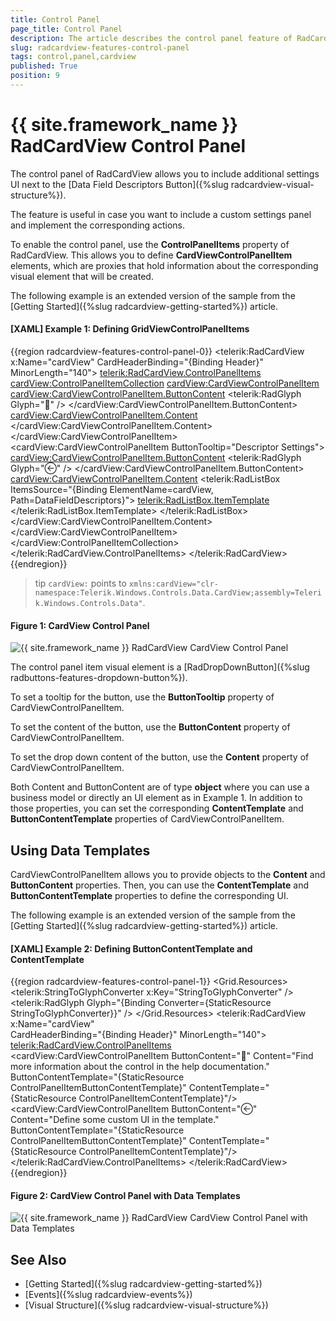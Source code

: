 ```yaml
---
title: Control Panel
page_title: Control Panel
description: The article describes the control panel feature of RadCardView.
slug: radcardview-features-control-panel
tags: control,panel,cardview
published: True
position: 9
---
```


# {{ site.framework_name }} RadCardView Control Panel

The control panel of RadCardView allows you to include additional settings UI next to the [Data Field Descriptors Button]({%slug radcardview-visual-structure%}).

The feature is useful in case you want to include a custom settings panel and implement the corresponding actions.

To enable the control panel, use the __ControlPanelItems__ property of RadCardView. This allows you to define __CardViewControlPanelItem__ elements, which are proxies that hold information about the corresponding visual element that will be created.

The following example is an extended version of the sample from the [Getting Started]({%slug radcardview-getting-started%}) article.

#### __[XAML] Example 1: Defining GridViewControlPanelItems__
{{region radcardview-features-control-panel-0}}
	<telerik:RadCardView x:Name="cardView" CardHeaderBinding="{Binding Header}" MinorLength="140">
		<telerik:RadCardView.ControlPanelItems>
			<cardView:ControlPanelItemCollection>
			    <cardView:CardViewControlPanelItem>
				<cardView:CardViewControlPanelItem.ButtonContent>
				    <telerik:RadGlyph Glyph="&#xe401;" />
				</cardView:CardViewControlPanelItem.ButtonContent>
				<cardView:CardViewControlPanelItem.Content>
				    <TextBlock Text="Find more information about the control in the help documentation."
						MaxWidth="150" TextWrapping="Wrap" Padding="6" />
				</cardView:CardViewControlPanelItem.Content>
			    </cardView:CardViewControlPanelItem>
			    <cardView:CardViewControlPanelItem ButtonTooltip="Descriptor Settings">
				<cardView:CardViewControlPanelItem.ButtonContent>
				    <telerik:RadGlyph Glyph="&#xe13a;" />
				</cardView:CardViewControlPanelItem.ButtonContent>
				<cardView:CardViewControlPanelItem.Content>
				    <telerik:RadListBox ItemsSource="{Binding ElementName=cardView, Path=DataFieldDescriptors}">
					<telerik:RadListBox.ItemTemplate>
					    <DataTemplate>
						<CheckBox Content="{Binding Header}" IsChecked="{Binding IsVisible, Mode=TwoWay}" />
					    </DataTemplate>
					</telerik:RadListBox.ItemTemplate>
				    </telerik:RadListBox>
				</cardView:CardViewControlPanelItem.Content>
			    </cardView:CardViewControlPanelItem>
			</cardView:ControlPanelItemCollection>               
		</telerik:RadCardView.ControlPanelItems>
	</telerik:RadCardView>
{{endregion}}

>tip `cardView:` points to `xmlns:cardView="clr-namespace:Telerik.Windows.Controls.Data.CardView;assembly=Telerik.Windows.Controls.Data"`. 

#### Figure 1: CardView Control Panel
![{{ site.framework_name }} RadCardView CardView Control Panel](images/radcardview-features-control-panel-0.png)

The control panel item visual element is a [RadDropDownButton]({%slug radbuttons-features-dropdown-button%}).

To set a tooltip for the button, use the __ButtonTooltip__ property of CardViewControlPanelItem.

To set the content of the button, use the __ButtonContent__ property of CardViewControlPanelItem. 

To set the drop down content of the button, use the __Content__ property of CardViewControlPanelItem.

Both Content and ButtonContent are of type __object__ where you can use a business model or directly an UI element as in Example 1. In addition to those properties, you can set the corresponding __ContentTemplate__ and __ButtonContentTemplate__ properties of CardViewControlPanelItem.

## Using Data Templates

CardViewControlPanelItem allows you to provide objects to the __Content__ and __ButtonContent__ properties. Then, you can use the __ContentTemplate__ and __ButtonContentTemplate__ properties to define the corresponding UI.

The following example is an extended version of the sample from the [Getting Started]({%slug radcardview-getting-started%}) article.

#### __[XAML] Example 2: Defining ButtonContentTemplate and ContentTemplate__
{{region radcardview-features-control-panel-1}}
	<Grid>
        <Grid.Resources>
            <telerik:StringToGlyphConverter x:Key="StringToGlyphConverter" />
            <DataTemplate x:Key="ControlPanelItemButtonContentTemplate">
                <telerik:RadGlyph Glyph="{Binding Converter={StaticResource StringToGlyphConverter}}" />
            </DataTemplate>
            <DataTemplate x:Key="ControlPanelItemContentTemplate">
                <TextBlock Text="{Binding}" MaxWidth="150"
                           TextWrapping="Wrap" Padding="6" />
            </DataTemplate>
        </Grid.Resources>
        <telerik:RadCardView x:Name="cardView"   
                     CardHeaderBinding="{Binding Header}" 
                     MinorLength="140">
            <telerik:RadCardView.ControlPanelItems>
                <cardView:CardViewControlPanelItem ButtonContent="&#xe401;" 
                                                   Content="Find more information about the control in the help documentation."
                                                   ButtonContentTemplate="{StaticResource ControlPanelItemButtonContentTemplate}"
                                                   ContentTemplate="{StaticResource ControlPanelItemContentTemplate}"/>
                <cardView:CardViewControlPanelItem ButtonContent="&#xe13a;" 
                                                   Content="Define some custom UI in the template."
                                                   ButtonContentTemplate="{StaticResource ControlPanelItemButtonContentTemplate}"
                                                   ContentTemplate="{StaticResource ControlPanelItemContentTemplate}"/>
            </telerik:RadCardView.ControlPanelItems>
        </telerik:RadCardView>
    </Grid>
{{endregion}}

#### Figure 2: CardView Control Panel with Data Templates
![{{ site.framework_name }} RadCardView CardView Control Panel with Data Templates](images/radcardview-features-control-panel-1.png)

## See Also
* [Getting Started]({%slug radcardview-getting-started%})
* [Events]({%slug radcardview-events%})
* [Visual Structure]({%slug radcardview-visual-structure%})


